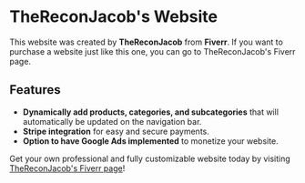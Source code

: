 # TheReconJacob's Website

This website was created by **TheReconJacob** from **Fiverr**. If you want to purchase a website just like this one, you can go to TheReconJacob's Fiverr page.

## Features

- **Dynamically add products, categories, and subcategories** that will automatically be updated on the navigation bar.
- **Stripe integration** for easy and secure payments.
- **Option to have Google Ads implemented** to monetize your website.

Get your own professional and fully customizable website today by visiting [TheReconJacob's Fiverr page](https://www.fiverr.com/thereconjacob)!